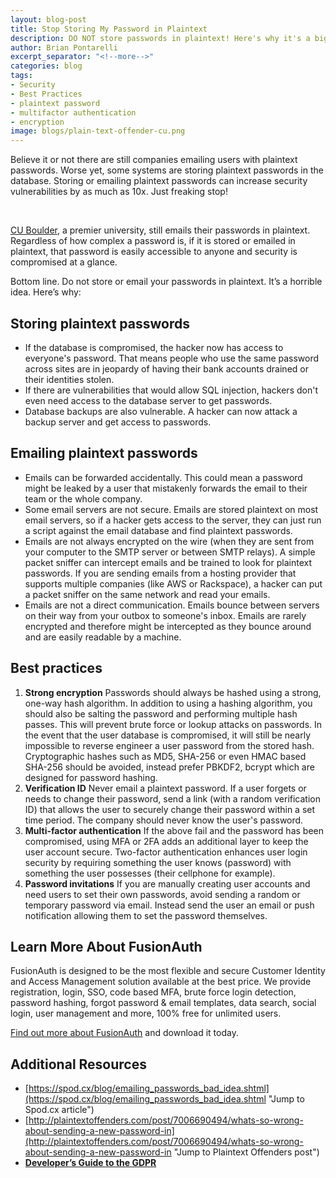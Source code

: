 ```yaml
---
layout: blog-post
title: Stop Storing My Password in Plaintext
description: DO NOT store passwords in plaintext! Here's why it's a big deal that you should already know.
author: Brian Pontarelli
excerpt_separator: "<!--more-->"
categories: blog
tags:
- Security
- Best Practices
- plaintext password
- multifactor authentication
- encryption
image: blogs/plain-text-offender-cu.png
---
```


Believe it or not there are still companies emailing users with plaintext passwords. Worse yet, some systems are storing plaintext passwords in the database. Storing or emailing plaintext passwords can increase security vulnerabilities by as much as 10x. Just freaking stop!
<!--more--> 

[CU Boulder](http://plaintextoffenders.com/post/140680242967/mycuboulderedu-university-seriously-a-premier "Jump to article about CU Boulder's Passwords"), a premier university, still emails their passwords in plaintext. Regardless of how complex a password is, if it is stored or emailed in plaintext, that password is easily accessible to anyone and security is compromised at a glance.

Bottom line. Do not store or email your passwords in plaintext. It’s a horrible idea. Here’s why:

## Storing plaintext passwords
- If the database is compromised, the hacker now has access to everyone's password. That means people who use the same password across sites are in jeopardy of having their bank accounts drained or their identities stolen.
- If there are vulnerabilities that would allow SQL injection, hackers don't even need access to the database server to get passwords.
- Database backups are also vulnerable. A hacker can now attack a backup server and get access to passwords.

## Emailing plaintext passwords
- Emails can be forwarded accidentally. This could mean a password might be leaked by a user that mistakenly forwards the email to their team or the whole company.
- Some email servers are not secure. Emails are stored plaintext on most email servers, so if a hacker gets access to the server, they can just run a script against the email database and find plaintext passwords.
- Emails are not always encrypted on the wire (when they are sent from your computer to the SMTP server or between SMTP relays). A simple packet sniffer can intercept emails and be trained to look for plaintext passwords. If you are sending emails from a hosting provider that supports multiple companies (like AWS or Rackspace), a hacker can put a packet sniffer on the same network and read your emails.
- Emails are not a direct communication. Emails bounce between servers on their way from your outbox to someone's inbox. Emails are rarely encrypted and therefore might be intercepted as they bounce around and are easily readable by a machine.

## Best practices
1. **Strong encryption** Passwords should always be hashed using a strong, one-way hash algorithm. In addition to using a hashing algorithm, you should also be salting the password and performing multiple hash passes. This will prevent brute force or lookup attacks on passwords. In the event that the user database is compromised, it will still be nearly impossible to reverse engineer a user password from the stored hash. Cryptographic hashes such as MD5, SHA-256 or even HMAC based SHA-256 should be avoided, instead prefer PBKDF2, bcrypt which are designed for password hashing.  
2. **Verification ID** Never email a plaintext password. If a user forgets or needs to change their password, send a link (with a random verification ID) that allows the user to securely change their password within a set time period. The company should never know the user's password.
3. **Multi-factor authentication** If the above fail and the password has been compromised, using MFA or 2FA adds an additional layer to keep the user account secure. Two-factor authentication enhances user login security by requiring something the user knows (password) with something the user possesses (their cellphone for example).
4. **Password invitations** If you are manually creating user accounts and need users to set their own passwords, avoid sending a random or temporary password via email. Instead send the user an email or push notification allowing them to set the password themselves.

## Learn More About FusionAuth

FusionAuth is designed to be the most flexible and secure Customer Identity and Access Management solution available at the best price. We provide registration, login, SSO, code based MFA, brute force login detection, password hashing, forgot password & email templates, data search, social login, user management and more, 100% free for unlimited users.

[Find out more about FusionAuth](https://fusionauth.io/ "FusionAuth Home") and download it today.

## Additional Resources

- [https://spod.cx/blog/emailing_passwords_bad_idea.shtml](https://spod.cx/blog/emailing_passwords_bad_idea.shtml "Jump to Spod.cx article")
- [http://plaintextoffenders.com/post/7006690494/whats-so-wrong-about-sending-a-new-password-in](http://plaintextoffenders.com/post/7006690494/whats-so-wrong-about-sending-a-new-password-in "Jump to Plaintext Offenders post")
- [**Developer’s Guide to the GDPR**](/blog/2018/03/23/white-paper-developers-guide-gdpr.html "Get the Developer's Guide to the GDPR")

<!--
- Technology
- Strategies
- FusionAuth
-->
